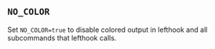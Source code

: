 ## `NO_COLOR`

Set `NO_COLOR=true` to disable colored output in lefthook and all subcommands that lefthook calls.

